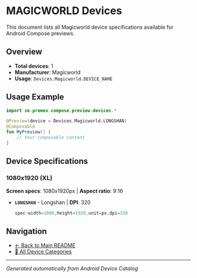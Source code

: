 # MAGICWORLD Devices

This document lists all Magicworld device specifications available for Android Compose previews.

## Overview

- **Total devices**: 1
- **Manufacturer**: Magicworld
- **Usage**: `Devices.Magicworld.DEVICE_NAME`

## Usage Example

```kotlin
import se.premex.compose.preview.devices.*

@Preview(device = Devices.Magicworld.LONGSHAN)
@Composable
fun MyPreview() {
    // Your composable content
}
```

## Device Specifications

### 1080x1920 (XL)

**Screen specs**: 1080x1920px | **Aspect ratio**: 9:16

- **`LONGSHAN`** - Longshan | **DPI**: 320
  ```kotlin
  spec:width=1080,height=1920,unit=px,dpi=320
  ```

## Navigation

- [← Back to Main README](../../README.md)
- [📱 All Device Categories](../README.md)

---
*Generated automatically from Android Device Catalog*
